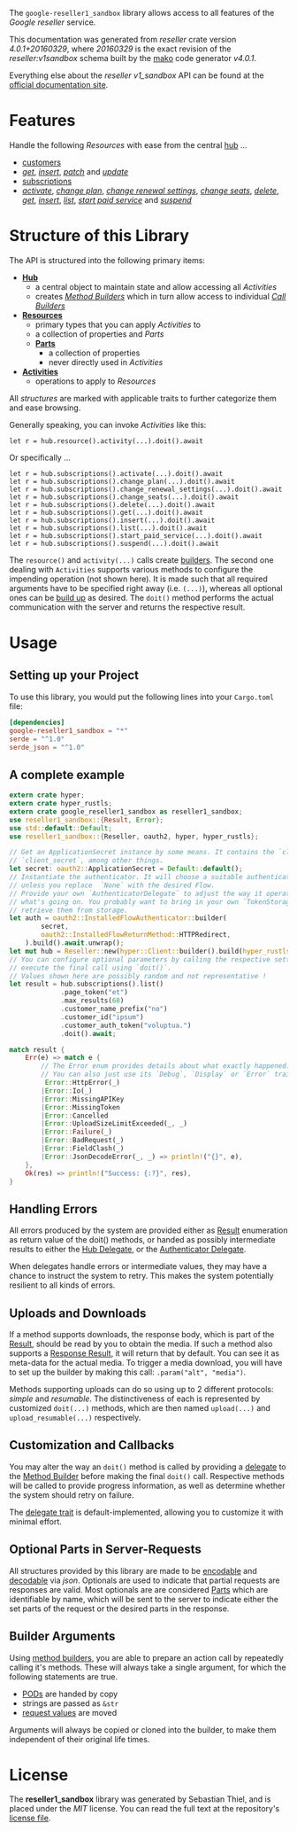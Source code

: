 <!---
DO NOT EDIT !
This file was generated automatically from 'src/generator/templates/api/README.md.mako'
DO NOT EDIT !
-->
The `google-reseller1_sandbox` library allows access to all features of the *Google reseller* service.

This documentation was generated from *reseller* crate version *4.0.1+20160329*, where *20160329* is the exact revision of the *reseller:v1sandbox* schema built by the [mako](http://www.makotemplates.org/) code generator *v4.0.1*.

Everything else about the *reseller* *v1_sandbox* API can be found at the
[official documentation site](https://developers.google.com/google-apps/reseller/).
# Features

Handle the following *Resources* with ease from the central [hub](https://docs.rs/google-reseller1_sandbox/4.0.1+20160329/google_reseller1_sandbox/Reseller) ... 

* [customers](https://docs.rs/google-reseller1_sandbox/4.0.1+20160329/google_reseller1_sandbox/api::Customer)
 * [*get*](https://docs.rs/google-reseller1_sandbox/4.0.1+20160329/google_reseller1_sandbox/api::CustomerGetCall), [*insert*](https://docs.rs/google-reseller1_sandbox/4.0.1+20160329/google_reseller1_sandbox/api::CustomerInsertCall), [*patch*](https://docs.rs/google-reseller1_sandbox/4.0.1+20160329/google_reseller1_sandbox/api::CustomerPatchCall) and [*update*](https://docs.rs/google-reseller1_sandbox/4.0.1+20160329/google_reseller1_sandbox/api::CustomerUpdateCall)
* [subscriptions](https://docs.rs/google-reseller1_sandbox/4.0.1+20160329/google_reseller1_sandbox/api::Subscription)
 * [*activate*](https://docs.rs/google-reseller1_sandbox/4.0.1+20160329/google_reseller1_sandbox/api::SubscriptionActivateCall), [*change plan*](https://docs.rs/google-reseller1_sandbox/4.0.1+20160329/google_reseller1_sandbox/api::SubscriptionChangePlanCall), [*change renewal settings*](https://docs.rs/google-reseller1_sandbox/4.0.1+20160329/google_reseller1_sandbox/api::SubscriptionChangeRenewalSettingCall), [*change seats*](https://docs.rs/google-reseller1_sandbox/4.0.1+20160329/google_reseller1_sandbox/api::SubscriptionChangeSeatCall), [*delete*](https://docs.rs/google-reseller1_sandbox/4.0.1+20160329/google_reseller1_sandbox/api::SubscriptionDeleteCall), [*get*](https://docs.rs/google-reseller1_sandbox/4.0.1+20160329/google_reseller1_sandbox/api::SubscriptionGetCall), [*insert*](https://docs.rs/google-reseller1_sandbox/4.0.1+20160329/google_reseller1_sandbox/api::SubscriptionInsertCall), [*list*](https://docs.rs/google-reseller1_sandbox/4.0.1+20160329/google_reseller1_sandbox/api::SubscriptionListCall), [*start paid service*](https://docs.rs/google-reseller1_sandbox/4.0.1+20160329/google_reseller1_sandbox/api::SubscriptionStartPaidServiceCall) and [*suspend*](https://docs.rs/google-reseller1_sandbox/4.0.1+20160329/google_reseller1_sandbox/api::SubscriptionSuspendCall)




# Structure of this Library

The API is structured into the following primary items:

* **[Hub](https://docs.rs/google-reseller1_sandbox/4.0.1+20160329/google_reseller1_sandbox/Reseller)**
    * a central object to maintain state and allow accessing all *Activities*
    * creates [*Method Builders*](https://docs.rs/google-reseller1_sandbox/4.0.1+20160329/google_reseller1_sandbox/client::MethodsBuilder) which in turn
      allow access to individual [*Call Builders*](https://docs.rs/google-reseller1_sandbox/4.0.1+20160329/google_reseller1_sandbox/client::CallBuilder)
* **[Resources](https://docs.rs/google-reseller1_sandbox/4.0.1+20160329/google_reseller1_sandbox/client::Resource)**
    * primary types that you can apply *Activities* to
    * a collection of properties and *Parts*
    * **[Parts](https://docs.rs/google-reseller1_sandbox/4.0.1+20160329/google_reseller1_sandbox/client::Part)**
        * a collection of properties
        * never directly used in *Activities*
* **[Activities](https://docs.rs/google-reseller1_sandbox/4.0.1+20160329/google_reseller1_sandbox/client::CallBuilder)**
    * operations to apply to *Resources*

All *structures* are marked with applicable traits to further categorize them and ease browsing.

Generally speaking, you can invoke *Activities* like this:

```Rust,ignore
let r = hub.resource().activity(...).doit().await
```

Or specifically ...

```ignore
let r = hub.subscriptions().activate(...).doit().await
let r = hub.subscriptions().change_plan(...).doit().await
let r = hub.subscriptions().change_renewal_settings(...).doit().await
let r = hub.subscriptions().change_seats(...).doit().await
let r = hub.subscriptions().delete(...).doit().await
let r = hub.subscriptions().get(...).doit().await
let r = hub.subscriptions().insert(...).doit().await
let r = hub.subscriptions().list(...).doit().await
let r = hub.subscriptions().start_paid_service(...).doit().await
let r = hub.subscriptions().suspend(...).doit().await
```

The `resource()` and `activity(...)` calls create [builders][builder-pattern]. The second one dealing with `Activities` 
supports various methods to configure the impending operation (not shown here). It is made such that all required arguments have to be 
specified right away (i.e. `(...)`), whereas all optional ones can be [build up][builder-pattern] as desired.
The `doit()` method performs the actual communication with the server and returns the respective result.

# Usage

## Setting up your Project

To use this library, you would put the following lines into your `Cargo.toml` file:

```toml
[dependencies]
google-reseller1_sandbox = "*"
serde = "^1.0"
serde_json = "^1.0"
```

## A complete example

```Rust
extern crate hyper;
extern crate hyper_rustls;
extern crate google_reseller1_sandbox as reseller1_sandbox;
use reseller1_sandbox::{Result, Error};
use std::default::Default;
use reseller1_sandbox::{Reseller, oauth2, hyper, hyper_rustls};

// Get an ApplicationSecret instance by some means. It contains the `client_id` and 
// `client_secret`, among other things.
let secret: oauth2::ApplicationSecret = Default::default();
// Instantiate the authenticator. It will choose a suitable authentication flow for you, 
// unless you replace  `None` with the desired Flow.
// Provide your own `AuthenticatorDelegate` to adjust the way it operates and get feedback about 
// what's going on. You probably want to bring in your own `TokenStorage` to persist tokens and
// retrieve them from storage.
let auth = oauth2::InstalledFlowAuthenticator::builder(
        secret,
        oauth2::InstalledFlowReturnMethod::HTTPRedirect,
    ).build().await.unwrap();
let mut hub = Reseller::new(hyper::Client::builder().build(hyper_rustls::HttpsConnectorBuilder::new().with_native_roots().https_or_http().enable_http1().enable_http2().build()), auth);
// You can configure optional parameters by calling the respective setters at will, and
// execute the final call using `doit()`.
// Values shown here are possibly random and not representative !
let result = hub.subscriptions().list()
             .page_token("et")
             .max_results(68)
             .customer_name_prefix("no")
             .customer_id("ipsum")
             .customer_auth_token("voluptua.")
             .doit().await;

match result {
    Err(e) => match e {
        // The Error enum provides details about what exactly happened.
        // You can also just use its `Debug`, `Display` or `Error` traits
         Error::HttpError(_)
        |Error::Io(_)
        |Error::MissingAPIKey
        |Error::MissingToken
        |Error::Cancelled
        |Error::UploadSizeLimitExceeded(_, _)
        |Error::Failure(_)
        |Error::BadRequest(_)
        |Error::FieldClash(_)
        |Error::JsonDecodeError(_, _) => println!("{}", e),
    },
    Ok(res) => println!("Success: {:?}", res),
}

```
## Handling Errors

All errors produced by the system are provided either as [Result](https://docs.rs/google-reseller1_sandbox/4.0.1+20160329/google_reseller1_sandbox/client::Result) enumeration as return value of
the doit() methods, or handed as possibly intermediate results to either the 
[Hub Delegate](https://docs.rs/google-reseller1_sandbox/4.0.1+20160329/google_reseller1_sandbox/client::Delegate), or the [Authenticator Delegate](https://docs.rs/yup-oauth2/*/yup_oauth2/trait.AuthenticatorDelegate.html).

When delegates handle errors or intermediate values, they may have a chance to instruct the system to retry. This 
makes the system potentially resilient to all kinds of errors.

## Uploads and Downloads
If a method supports downloads, the response body, which is part of the [Result](https://docs.rs/google-reseller1_sandbox/4.0.1+20160329/google_reseller1_sandbox/client::Result), should be
read by you to obtain the media.
If such a method also supports a [Response Result](https://docs.rs/google-reseller1_sandbox/4.0.1+20160329/google_reseller1_sandbox/client::ResponseResult), it will return that by default.
You can see it as meta-data for the actual media. To trigger a media download, you will have to set up the builder by making
this call: `.param("alt", "media")`.

Methods supporting uploads can do so using up to 2 different protocols: 
*simple* and *resumable*. The distinctiveness of each is represented by customized 
`doit(...)` methods, which are then named `upload(...)` and `upload_resumable(...)` respectively.

## Customization and Callbacks

You may alter the way an `doit()` method is called by providing a [delegate](https://docs.rs/google-reseller1_sandbox/4.0.1+20160329/google_reseller1_sandbox/client::Delegate) to the 
[Method Builder](https://docs.rs/google-reseller1_sandbox/4.0.1+20160329/google_reseller1_sandbox/client::CallBuilder) before making the final `doit()` call. 
Respective methods will be called to provide progress information, as well as determine whether the system should 
retry on failure.

The [delegate trait](https://docs.rs/google-reseller1_sandbox/4.0.1+20160329/google_reseller1_sandbox/client::Delegate) is default-implemented, allowing you to customize it with minimal effort.

## Optional Parts in Server-Requests

All structures provided by this library are made to be [encodable](https://docs.rs/google-reseller1_sandbox/4.0.1+20160329/google_reseller1_sandbox/client::RequestValue) and 
[decodable](https://docs.rs/google-reseller1_sandbox/4.0.1+20160329/google_reseller1_sandbox/client::ResponseResult) via *json*. Optionals are used to indicate that partial requests are responses 
are valid.
Most optionals are are considered [Parts](https://docs.rs/google-reseller1_sandbox/4.0.1+20160329/google_reseller1_sandbox/client::Part) which are identifiable by name, which will be sent to 
the server to indicate either the set parts of the request or the desired parts in the response.

## Builder Arguments

Using [method builders](https://docs.rs/google-reseller1_sandbox/4.0.1+20160329/google_reseller1_sandbox/client::CallBuilder), you are able to prepare an action call by repeatedly calling it's methods.
These will always take a single argument, for which the following statements are true.

* [PODs][wiki-pod] are handed by copy
* strings are passed as `&str`
* [request values](https://docs.rs/google-reseller1_sandbox/4.0.1+20160329/google_reseller1_sandbox/client::RequestValue) are moved

Arguments will always be copied or cloned into the builder, to make them independent of their original life times.

[wiki-pod]: http://en.wikipedia.org/wiki/Plain_old_data_structure
[builder-pattern]: http://en.wikipedia.org/wiki/Builder_pattern
[google-go-api]: https://github.com/google/google-api-go-client

# License
The **reseller1_sandbox** library was generated by Sebastian Thiel, and is placed 
under the *MIT* license.
You can read the full text at the repository's [license file][repo-license].

[repo-license]: https://github.com/Byron/google-apis-rsblob/main/LICENSE.md

